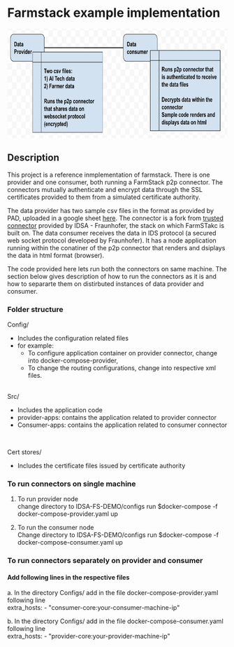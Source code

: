 # Farmstack example implementation

<img src="workspace-architect.png"  height="250">

## Description
This project is a reference inmplementation of farmstack. There is one provider and one consumer, both running a FarmStack p2p connector. The connectors mutually authenticate and encrypt data through the SSL certificates provided to them from a simulated certificate authority. 

The data provider has two sample csv files in the format as provided by PAD, uploaded in a google sheet [here]( https://docs.google.com/spreadsheets/d/1zrf4L7xoQ5MN76wM4T84WyWSmQFI6oA9/edit#gid=1033715415). The connector is a fork from [trusted connector](https://github.com/industrial-data-space/trusted-connector/) provided by IDSA - Fraunhofer, the stack on which FarmSTakc is built on. The data consumer receives the data in IDS protocol (a secured web socket protocol developed by Fraunhofer). It has a node application running within the conatiner of the p2p connector that renders and dsiplays the data in html format (browser).

The code provided here lets run both the connectors on same machine. The section below gives description of how to run the connectors as it is and how to separarte them on distirbuted instances of data provider and consumer.

### Folder structure

Config/ 
 - Includes the configuration related files 
 - for example: 
   - To configure application container on provider connector, change into docker-compose-provider, 
   - To change the routing configurations, change into respective xml files.        
</br>
Src/ 

 - Includes the application code 
 - provider-apps: contains the application related to provider connector
 - Consumer-apps: contains the application related to consumer connector
</br>

Cert stores/
 - Includes the certificate files issued by certificate authority


### To run connectors on single machine

1. To run provider node </br>
        change directory to IDSA-FS-DEMO/configs
        run $docker-compose -f docker-compose-provider.yaml up
        </br>

2. To run the consumer node </br>
        Change directory to IDSA-FS-DEMO/configs
        run $docker-compose -f docker-compose-consumer.yaml up
        </br>


 ### To run connectors separately on provider and consumer
 
  #### Add following lines in the respective files
   
   a. In the directory Configs/ add in the file docker-compose-provider.yaml following line </br>
        extra_hosts:
            - "consumer-core:your-consumer-machine-ip"
            
   b. In the directory Configs/ add in the file docker-compose-consumer.yaml following line </br>
        extra_hosts:
            - "provider-core:your-provider-machine-ip"
        

